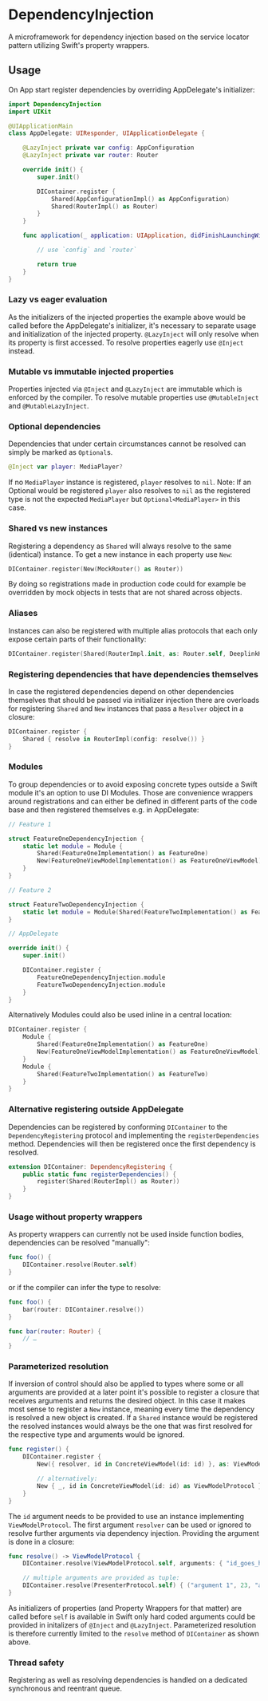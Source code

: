 # DependencyInjection

A microframework for dependency injection based on the service locator pattern utilizing Swift's property wrappers.

## Usage
On App start register dependencies by overriding AppDelegate's initializer:
```Swift
import DependencyInjection
import UIKit

@UIApplicationMain
class AppDelegate: UIResponder, UIApplicationDelegate {

    @LazyInject private var config: AppConfiguration
    @LazyInject private var router: Router

    override init() {
        super.init()

        DIContainer.register {
            Shared(AppConfigurationImpl() as AppConfiguration)
            Shared(RouterImpl() as Router)
        }
    }

    func application(_ application: UIApplication, didFinishLaunchingWithOptions launchOptions: [UIApplication.LaunchOptionsKey: Any]?) -> Bool {

        // use `config` and `router`

        return true
    }
}
```
### Lazy vs eager evaluation
As the initializers of the injected properties the example above would be called before the AppDelegate's initializer, it's necessary to separate usage and initialization of the injected property. `@LazyInject` will only resolve when its property is first accessed. To resolve properties eagerly use `@Inject` instead.

### Mutable vs immutable injected properties
Properties injected via `@Inject` and `@LazyInject` are immutable which is enforced by the compiler. To resolve mutable properties use `@MutableInject` and `@MutableLazyInject`.

### Optional dependencies
Dependencies that under certain circumstances cannot be resolved can simply be marked as `Optional`s.
```Swift
@Inject var player: MediaPlayer?
```
If no `MediaPlayer` instance is registered, `player` resolves to `nil`.
Note: If an Optional would be registered `player` also resolves to `nil` as the registered type is not the expected `MediaPlayer` but `Optional<MediaPlayer>` in this case.

### Shared vs new instances
Registering a dependency as `Shared` will always resolve to the same (identical) instance. To get a new instance in each property use `New`:
```Swift
DIContainer.register(New(MockRouter() as Router))
```
By doing so registrations made in production code could for example be overridden by mock objects in tests that are not shared across objects.

### Aliases
Instances can also be registered with multiple alias protocols that each only expose certain parts of their functionality:
```Swift
DIContainer.register(Shared(RouterImpl.init, as: Router.self, DeeplinkHandler.self))
```

### Registering dependencies that have dependencies themselves
In case the registered dependencies depend on other dependencies themselves that should be passed via initializer injection there are overloads for registering `Shared` and `New` instances that pass a `Resolver` object in a closure:
```Swift
DIContainer.register {
    Shared { resolve in RouterImpl(config: resolve()) }
}
```

### Modules
To group dependencies or to avoid exposing concrete types outside a Swift module it's an option to use DI Modules. Those are convenience wrappers around registrations and can either be defined in different parts of the code base and then registered themselves e.g. in AppDelegate:
```Swift
// Feature 1

struct FeatureOneDependencyInjection {
    static let module = Module {
        Shared(FeatureOneImplementation() as FeatureOne)
        New(FeatureOneViewModelImplementation() as FeatureOneViewModel)
    }
}

// Feature 2

struct FeatureTwoDependencyInjection {
    static let module = Module(Shared(FeatureTwoImplementation() as FeatureTwo))
}

// AppDelegate

override init() {
    super.init()

    DIContainer.register {
        FeatureOneDependencyInjection.module
        FeatureTwoDependencyInjection.module
    }
}
```

Alternatively Modules could also be used inline in a central location:
```Swift
DIContainer.register {
    Module {
        Shared(FeatureOneImplementation() as FeatureOne)
        New(FeatureOneViewModelImplementation() as FeatureOneViewModel)
    }
    Module {
        Shared(FeatureTwoImplementation() as FeatureTwo)
    }
}
```

### Alternative registering outside AppDelegate
Dependencies can be registered by conforming `DIContainer` to the `DependencyRegistering` protocol and implementing the `registerDependencies` method. Dependencies will then be registered once the first dependency is resolved.
```Swift
extension DIContainer: DependencyRegistering {
    public static func registerDependencies() {
        register(Shared(RouterImpl() as Router))
    }
}
```

### Usage without property wrappers
As property wrappers can currently not be used inside function bodies, dependencies can be resolved "manually":
```Swift
func foo() {
    DIContainer.resolve(Router.self)
}
```

or if the compiler can infer the type to resolve:
```Swift
func foo() {
    bar(router: DIContainer.resolve())
}

func bar(router: Router) {
    // …
}
```

### Parameterized resolution
If inversion of control should also be applied to types where some or all arguments are provided at a later point it's possible to register a closure that receives arguments and returns the desired object. In this case it makes most sense to register a `New` instance, meaning every time the dependency is resolved a new object is created. If a `Shared` instance would be registered the resolved instances would always be the one that was first resolved for the respective type and arguments would be ignored.
```Swift
func register() {
    DIContainer.register {
        New({ resolver, id in ConcreteViewModel(id: id) }, as: ViewModelProtocol.self)

        // alternatively:
        New { _, id in ConcreteViewModel(id: id) as ViewModelProtocol }
    }
}
```

The `id` argument needs to be provided to use an instance implementing `ViewModelProtocol`. The first argument `resolver` can be used or ignored to resolve further arguments via dependency injection. Providing the argument is done in a closure:
```Swift
func resolve() -> ViewModelProtocol {
    DIContainer.resolve(ViewModelProtocol.self, arguments: { "id_goes_here" })

    // multiple arguments are provided as tuple:
    DIContainer.resolve(PresenterProtocol.self) { ("argument 1", 23, "argument 3") }
}
```

As initializers of properties (and Property Wrappers for that matter) are called before `self` is available in Swift only hard coded arguments could be provided in initalizers of `@Inject` and `@LazyInject`. Parameterized resolution is therefore currently limited to the `resolve` method of `DIContainer` as shown above.

### Thread safety
Registering as well as resolving dependencies is handled on a dedicated synchronous and reentrant queue.
